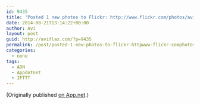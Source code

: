 ```yaml
---
id: 9435
title: 'Posted 1 new photos to Flickr: http://www.flickr.com/photos/avi4now/'
date: 2014-08-21T13:14:22+00:00
author: Avi
layout: post
guid: http://aviflax.com/?p=9435
permalink: /post/posted-1-new-photos-to-flickr-httpwww-flickr-comphotosavi4now-12/
categories:
  - none
tags:
  - ADN
  - Appdotnet
  - IFTTT
---
```

(Originally published [on App.net](http://alpha.app.net/aviflax/post/37151633).)